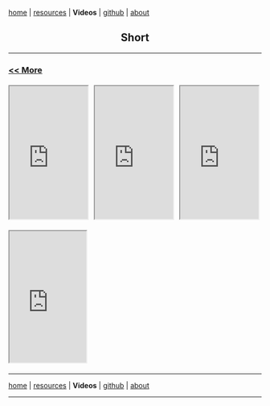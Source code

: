 <!-- In-page CSS start -->

<style>

.SHORTS {
       display: flex;
      margin-bottom: 10px;
}
.TEXTCENTER {

text-align: center;
       
}
.TEXTLEFT {

text-align: left;
       
}
  
 .SHORTS {
display: flex;
justify-content: left;
flex-wrap: wrap;
gap: 10px;
margin: 20px 0;
}
.SHORTS div {
height: 100px;
width: 200px;
display: flex;
align-items: center;
justify-content: center;
color: white;
font-weight: bold;
border-radius: 5px;
}  
  
</style>

<!-- In-page CSS end -->

[home](https://disesdi.github.io/) \| <a href="https://anglesofattack.io/resources.html" target="_blank" rel="noopener noreferrer">resources</a> \| **Videos** \| <a href="https://github.com/disesdi/" target="_blank" rel="noopener noreferrer">github</a> \| <a href="https://anglesofattack.io/about.html" target="_blank" rel="noopener noreferrer">about</a>

<div class="TEXTCENTER">
<h2>Short</h2>
</div>


<hr>

<div class="TEXTLEFT">
<h3>
<a href="https://disesdi.github.io/Videos.html"> << More </a>
</h3>
</div>

<!-- ADD NEWEST SHORTS THREE AT A TIME ABOVE THE PREVIOUS ONES (instructions below) -->

<div class="SHORTS">
<iframe width="156" height="264" src="https://youtube.com/embed/_X_OPqMn684?si=rUwFLSKxz7ynJzWq?feature=share" allowfullscreen></iframe>
<iframe width="156" height="264" src="https://youtube.com/embed/nLuSieUljYE?si=LS1uNNeeWbUZhxdJ?feature=share" allowfullscreen></iframe>
<iframe width="156" height="264" src="https://youtube.com/embed/T0wgyI2f668?feature=share" allowfullscreen></iframe>
</div>

<div class="SHORTS">
<iframe width="153" height="261" src="https://youtube.com/embed/HkantGDXrB4?feature=share" allowfullscreen></iframe> 
<!-- <iframe width="142" height="250" src="URL?feature=share" allowfullscreen></iframe>
     <iframe width="142" height="250" src="URL?feature=share" allowfullscreen></iframe> 
-->
</div>

<hr>

[home](https://disesdi.github.io/) \| <a href="https://anglesofattack.io/resources.html" target="_blank" rel="noopener noreferrer">resources</a> \| **Videos** \| <a href="https://github.com/disesdi/" target="_blank" rel="noopener noreferrer">github</a> \| <a href="https://anglesofattack.io/about.html" target="_blank" rel="noopener noreferrer">about</a>

<hr>

<!-- COPY AND PASTE THIS CODE AND ADD YOUR "URL" FOR EVERY VIDEO YOU WANT ADDED, LEAVING THE "?feature=share" PART -->
<!-- NOTE: PLEASE ADD VIDEOS THREE AT A TIME, THAT IS THE MAXIMUM NUMBER OF VIDEOS DISPLAYABLE IN A ROW ON DESKTOP -->
<!-- ALSO: WHEN PUTTING IN YOUR LINK TO YOUR YOUTUBE SHORT, REPLACE THE "shorts" WITH "embed", AS SEEN BELOW:-->
<!--
<iframe width="142" height="250" src="https://www.youtube.com/shorts/HkantGDXrB4?feature=share" ></iframe> 
                                                                |
                                                                V
<iframe width="142" height="250" src="https://www.youtube.com/embed/HkantGDXrB4?feature=share" ></iframe>                --->   

<!-- COPY CODE FOR SHORTS -->
<!--
<div class="SHORTS">
<iframe width="142" height="250" src="URL?feature=share" ></iframe>
<iframe width="142" height="250" src="URL?feature=share" ></iframe>
<iframe width="142" height="250" src="URL?feature=share" ></iframe>
</div>
-->




